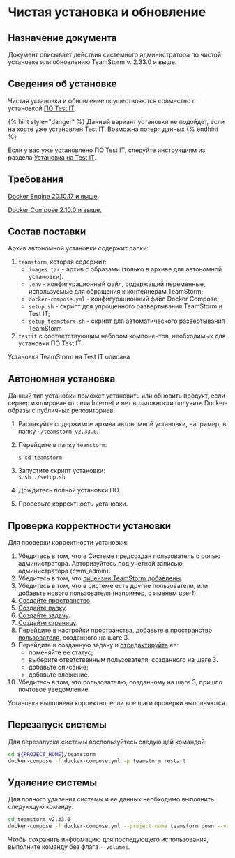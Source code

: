 # Чистая установка и обновление

## Назначение документа

Документ описывает действия системного администратора по чистой установке или обновлению TeamStorm v. 2.33.0 и выше.

## Сведения об установке

Чистая установка и обновление осуществляются совместно с установкой [ПО Test IT](https://testit.software/versions/).

{% hint style="danger" %}
Данный вариант установки не подойдет, если на хосте уже установлен Test IT. Возможна потеря данных
{% endhint %}

Если у вас уже установлено ПО Test IT, следуйте инструкциям из раздела [Установка на Test IT](https://docs.teamstorm.io/rukovodstva/rukovodstvo-sistemnogo-administratora-teamstorm/versiya-2.33.0/ustanovka-na-test-it).

## **Требования**

​[Docker Engine 20.10.17 и выше](https://docs.docker.com/engine).

[Docker Compose 2.10.0 и выше.](https://docs.docker.com/compose)

## **Состав поставки**

Архив автономной установки содержит папки:

1. `teamstorm`, которая содержит:
   * `images.tar` - архив с образами (только в архиве для автономной установки)**.**
   * `.env` - конфигурационный файл, содержащий переменные, используемые для обращения к контейнерам TeamStorm;
   * `docker-compose.yml` - конфигурационный файл Docker Compose;
   * `setup.sh` - скрипт для упрощенного развертывания TeamStorm и Test IT;
   * `setup_teamstorm.sh` - скрипт для автоматического развертывания TeamStorm
2. `testit` с соответствующим набором компонентов, необходимых для установки ПО Test IT.

Установка TeamStorm  на Test IT описана&#x20;

## **Автономная установка**

Данный тип установки поможет установить или обновить продукт, если сервер изолирован от сети Internet и нет возможности получить Docker-образы с публичных репозиториев.

1. Распакуйте содержимое архива автономной установки, например, в папку `~/teamstorm_v2.33.0`.
2.  Перейдите в папку `teamstorm`:

    &#x20;`$ cd teamstorm`
3. Запустите скрипт установки: \
   `$ sh ./setup.sh`
4. Дождитесь полной установки ПО.
5. Проверьте корректность установки.&#x20;

## Проверка корректности установки

Для проверки корректности установки:

1. Убедитесь в том, что в Системе предсоздан пользователь с ролью администратора. Авторизуйтесь под учетной записью администратора (cwm\_admin).
2. Убедитесь в том, что [лицензии TeamStorm добавлены](../../../rukovodstvo-administratora-teamstorm-po-dobavleniyu-polzovatelei.md#prosmotr-informacii-o-licenziyakh).&#x20;
3. Убедитесь в том, что в системе есть другие пользователи, или [добавьте нового пользователя](../../../rukovodstvo-administratora-teamstorm-po-dobavleniyu-polzovatelei.md#dobavlenie-polzovatelei) (например, с именем user1).
4. [Создайте пространство](https://docs.teamstorm.io/rukovodstva/rukovodstvo-polzovatelya-teamstorm/rabota-s-prostranstvami/sozdanie-prostranstva).
5. [Создайте папку](https://docs.teamstorm.io/rukovodstva/rukovodstvo-polzovatelya-teamstorm/rabota-s-papkami/sozdanie-papok).
6. [Создайте задачу](https://docs.teamstorm.io/rukovodstva/rukovodstvo-polzovatelya-teamstorm/rabota-s-zadachami/sozdanie-zadachi).
7. [Создайте страницу](https://docs.teamstorm.io/rukovodstva/rukovodstvo-polzovatelya-teamstorm/rabota-s-razdelom-stranicy/sozdanie-stranicy).
8. Перейдите в настройки пространства, [добавьте в пространство пользователя](https://docs.teamstorm.io/rukovodstva/rukovodstvo-polzovatelya-teamstorm#dobavlenie-i-udalenie-polzovatelei-i-grupp-polzovatelei-v-prostranstve), созданного на шаге 3.
9. Перейдите в созданную задачу и [отредактируйте](https://docs.teamstorm.io/rukovodstva/rukovodstvo-polzovatelya-teamstorm/rabota-s-zadachami/redaktirovanie-zadachi) ее:
   * поменяйте ее статус;
   * выберите ответственным пользователя, созданного на шаге 3.
   * добавьте описание;
   * добавьте вложение.
10. Убедитесь в том, что пользователю, созданному на шаге 3, пришло почтовое уведомление.&#x20;

Установка выполнена корректно, если все шаги проверки выполняются.

## **Перезапуск системы**

Для перезапуска системы воспользуйтесь следующей командой:

```bash
cd ${PROJECT_HOME}/teamstorm
docker-compose -f docker-compose.yml -p teamstorm restart
```

## Удаление системы

Для полного удаления системы и ее данных необходимо выполнить следующую команду:

```bash
cd teamstorm_v2.33.0
docker-compose -f docker-compose.yml --project-name teamstorm down --volumes --timeout 120
```

Чтобы сохранить информацию для последующего использования, выполните команду без флага `--volumes`.
